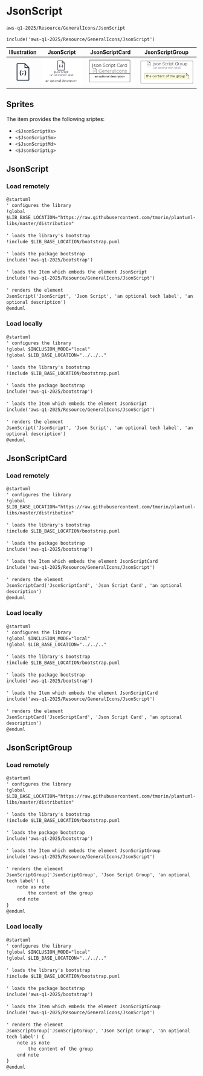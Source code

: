 # JsonScript


```text
aws-q1-2025/Resource/GeneralIcons/JsonScript
```

```text
include('aws-q1-2025/Resource/GeneralIcons/JsonScript')
```



| Illustration | JsonScript | JsonScriptCard | JsonScriptGroup |
| :---: | :---: | :---: | :---: |
| ![illustration for Illustration](../../../aws-q1-2025/Resource/GeneralIcons/JsonScript.png) | ![illustration for JsonScript](../../../aws-q1-2025/Resource/GeneralIcons/JsonScript.Local.png) | ![illustration for JsonScriptCard](../../../aws-q1-2025/Resource/GeneralIcons/JsonScriptCard.Local.png) | ![illustration for JsonScriptGroup](../../../aws-q1-2025/Resource/GeneralIcons/JsonScriptGroup.Local.png) |



## Sprites
The item provides the following sriptes:

- `<$JsonScriptXs>`
- `<$JsonScriptSm>`
- `<$JsonScriptMd>`
- `<$JsonScriptLg>`





## JsonScript

### Load remotely
```plantuml
@startuml
' configures the library
!global $LIB_BASE_LOCATION="https://raw.githubusercontent.com/tmorin/plantuml-libs/master/distribution"

' loads the library's bootstrap
!include $LIB_BASE_LOCATION/bootstrap.puml

' loads the package bootstrap
include('aws-q1-2025/bootstrap')

' loads the Item which embeds the element JsonScript
include('aws-q1-2025/Resource/GeneralIcons/JsonScript')

' renders the element
JsonScript('JsonScript', 'Json Script', 'an optional tech label', 'an optional description')
@enduml
```

### Load locally
```plantuml
@startuml
' configures the library
!global $INCLUSION_MODE="local"
!global $LIB_BASE_LOCATION="../../.."

' loads the library's bootstrap
!include $LIB_BASE_LOCATION/bootstrap.puml

' loads the package bootstrap
include('aws-q1-2025/bootstrap')

' loads the Item which embeds the element JsonScript
include('aws-q1-2025/Resource/GeneralIcons/JsonScript')

' renders the element
JsonScript('JsonScript', 'Json Script', 'an optional tech label', 'an optional description')
@enduml
```

## JsonScriptCard

### Load remotely
```plantuml
@startuml
' configures the library
!global $LIB_BASE_LOCATION="https://raw.githubusercontent.com/tmorin/plantuml-libs/master/distribution"

' loads the library's bootstrap
!include $LIB_BASE_LOCATION/bootstrap.puml

' loads the package bootstrap
include('aws-q1-2025/bootstrap')

' loads the Item which embeds the element JsonScriptCard
include('aws-q1-2025/Resource/GeneralIcons/JsonScript')

' renders the element
JsonScriptCard('JsonScriptCard', 'Json Script Card', 'an optional description')
@enduml
```

### Load locally
```plantuml
@startuml
' configures the library
!global $INCLUSION_MODE="local"
!global $LIB_BASE_LOCATION="../../.."

' loads the library's bootstrap
!include $LIB_BASE_LOCATION/bootstrap.puml

' loads the package bootstrap
include('aws-q1-2025/bootstrap')

' loads the Item which embeds the element JsonScriptCard
include('aws-q1-2025/Resource/GeneralIcons/JsonScript')

' renders the element
JsonScriptCard('JsonScriptCard', 'Json Script Card', 'an optional description')
@enduml
```

## JsonScriptGroup

### Load remotely
```plantuml
@startuml
' configures the library
!global $LIB_BASE_LOCATION="https://raw.githubusercontent.com/tmorin/plantuml-libs/master/distribution"

' loads the library's bootstrap
!include $LIB_BASE_LOCATION/bootstrap.puml

' loads the package bootstrap
include('aws-q1-2025/bootstrap')

' loads the Item which embeds the element JsonScriptGroup
include('aws-q1-2025/Resource/GeneralIcons/JsonScript')

' renders the element
JsonScriptGroup('JsonScriptGroup', 'Json Script Group', 'an optional tech label') {
    note as note
        the content of the group
    end note
}
@enduml
```

### Load locally
```plantuml
@startuml
' configures the library
!global $INCLUSION_MODE="local"
!global $LIB_BASE_LOCATION="../../.."

' loads the library's bootstrap
!include $LIB_BASE_LOCATION/bootstrap.puml

' loads the package bootstrap
include('aws-q1-2025/bootstrap')

' loads the Item which embeds the element JsonScriptGroup
include('aws-q1-2025/Resource/GeneralIcons/JsonScript')

' renders the element
JsonScriptGroup('JsonScriptGroup', 'Json Script Group', 'an optional tech label') {
    note as note
        the content of the group
    end note
}
@enduml
```

